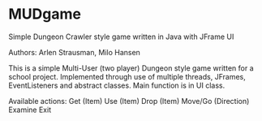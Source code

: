 # MUDgame
Simple Dungeon Crawler style game written in Java with JFrame UI

Authors: Arlen Strausman, Milo Hansen

This is a simple Multi-User (two player) Dungeon style game written for a school project. 
Implemented through use of multiple threads, JFrames, EventListeners and abstract classes.
Main function is in UI class.

Available actions:
Get (Item)
Use (Item)
Drop (Item)
Move/Go (Direction)
Examine
Exit
